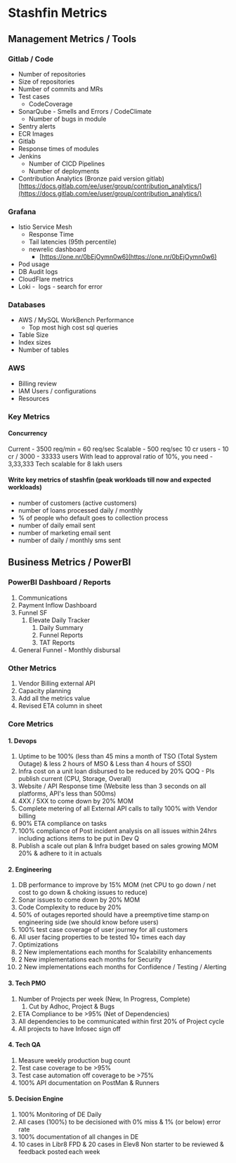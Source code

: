# Stashfin Metrics

## Management Metrics / Tools

### Gitlab / Code

- Number of repositories
- Size of repositories
- Number of commits and MRs
- Test cases
    - CodeCoverage
- SonarQube - Smells and Errors / CodeClimate
    - Number of bugs in module
- Sentry alerts
- ECR Images
- Gitlab
- Response times of modules
- Jenkins
    - Number of CICD Pipelines
    - Number of deployments
- Contribution Analytics (Bronze paid version gitlab)
    [https://docs.gitlab.com/ee/user/group/contribution_analytics/](https://docs.gitlab.com/ee/user/group/contribution_analytics/)

### Grafana

- Istio Service Mesh
    - Response Time
    - Tail latencies (95th percentile)
    - newrelic dashboard
        - [https://one.nr/0bEjOymn0w6](https://one.nr/0bEjOymn0w6)
- Pod usage
- DB Audit logs
- CloudFlare metrics
- Loki -  logs - search for error

### Databases

- AWS / MySQL WorkBench Performance
    - Top most high cost sql queries
- Table Size
- Index sizes
- Number of tables

### AWS

- Billing review
- IAM Users / configurations
- Resources

### Key Metrics

#### Concurrency

Current - 3500 req/min = 60 req/sec
Scalable - 500 req/sec
10 cr users - 10 cr / 3000 - 33333 users
With lead to approval ratio of 10%, you need - 3,33,333
Tech scalable for 8 lakh users

#### Write key metrics of stashfin (peak workloads till now and expected workloads)

- number of customers (active customers)
- number of loans processed daily / monthly
- % of people who default goes to collection process
- number of daily email sent
- number of marketing email sent
- number of daily / monthly sms sent

## Business Metrics / PowerBI

### PowerBI Dashboard / Reports

1. Communications
2. Payment Inflow Dashboard
3. Funnel SF
    1. Elevate Daily Tracker
        1. Daily Summary
        2. Funnel Reports
        3. TAT Reports
4. General Funnel - Monthly disbursal

### Other Metrics

1. Vendor Billing external API
2. Capacity planning
3. Add all the metrics value
4. Revised ETA column in sheet

### Core Metrics

#### 1. Devops

1. Uptime to be 100% (less than 45 mins a month of TSO (Total System Outage) & less 2 hours of MSO & Less than 4 hours of SSO)
2. Infra cost on a unit loan disbursed to be reduced by 20% QOQ - Pls publish current (CPU, Storage, Overall)
3. Website / API Response time (Website less than 3 seconds on all platforms, API's less than 500ms)
4. 4XX / 5XX to come down by 20% MOM
5. Complete metering of all External API calls to tally 100% with Vendor billing
6. 90% ETA compliance on tasks
7. 100% compliance of Post incident analysis on all issues within 24hrs including actions items to be put in Dev Q
8. Publish a scale out plan & Infra budget based on sales growing MOM 20% & adhere to it in actuals

#### 2. Engineering

1. DB performance to improve by 15% MOM (net CPU to go down / net cost to go down & choking issues to reduce)
2. Sonar issues to come down by 20% MOM
3. Code Complexity to reduce by 20%
4. 50% of outages reported should have a preemptive time stamp on engineering side (we should know before users)
5. 100% test case coverage of user journey for all customers
6. All user facing properties to be tested 10+ times each day
7. Optimizations
1. 2 New implementations each months for Scalability enhancements
2. 2 New implementations each months for Security
3. 2 New implementations each months for Confidence / Testing / Alerting

#### 3. Tech PMO

1. Number of Projects per week (New, In Progress, Complete)
	1. Cut by Adhoc, Project & Bugs
2. ETA Compliance to be >95% (Net of Dependencies)
3. All dependencies to be communicated within first 20% of Project cycle
4. All projects to have Infosec sign off

#### 4. Tech QA

1. Measure weekly production bug count
2. Test case coverage to be >95%
3. Test case automation off coverage to be >75%
4. 100% API documentation on PostMan & Runners

#### 5. Decision Engine

1. 100% Monitoring of DE Daily
2. All cases (100%) to be decisioned with 0% miss & 1% (or below) error rate
3. 100% documentation of all changes in DE
4. 10 cases in Libr8 FPD & 20 cases in Elev8 Non starter to be reviewed & feedback posted each week
